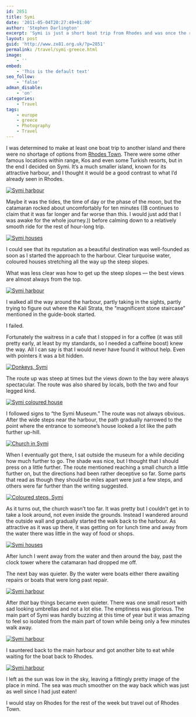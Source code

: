 ```yaml
---
id: 2851
title: Symi
date: '2011-05-04T20:27:49+01:00'
author: 'Stephen Darlington'
excerpt: 'Symi is just a short boat trip from Rhodes and was once the richer of the two islands. I pay it a visit.'
layout: post
guid: 'http://www.zx81.org.uk/?p=2851'
permalink: /travel/symi-greece.html
image:
    - ''
embed:
    - 'This is the default text'
seo_follow:
    - 'false'
adman_disable:
    - 'on'
categories:
    - Travel
tags:
    - europe
    - greece
    - Photography
    - Travel
---
```


I was determined to make at least one boat trip to another island and there were no shortage of options from [Rhodes Town](http://www.zx81.org.uk/travel/rhodes-town-greece.html). There were some other famous locations within range, Kos and even some Turkish resorts, but in the end I decided on Symi. It’s a much smaller island, known for its attractive harbour, and I thought it would be a good contrast to what I’d already seen in Rhodes.

[![Symi harbour](https://i0.wp.com/farm6.static.flickr.com/5225/5632199825_55e8f243b7.jpg?resize=500%2C333)](http://www.flickr.com/photos/stephendarlington/5632199825/ "Symi harbour by stephendarlington, on Flickr")

Maybe it was the tides, the time of day or the phase of the moon, but the catamaran rocked about uncomfortably for ten minutes ((B continues to claim that it was far longer and far worse than this. I would just add that I was awake for the whole journey.)) before calming down to a relatively smooth ride for the rest of hour-long trip.

[![Symi houses](https://i0.wp.com/farm6.static.flickr.com/5106/5632784536_a7f8581c28.jpg?resize=333%2C500)](http://www.flickr.com/photos/stephendarlington/5632784536/ "Symi houses by stephendarlington, on Flickr")

I could see that its reputation as a beautiful destination was well-founded as soon as I started the approach to the harbour. Clear turquoise water, coloured houses stretching all the way up the steep slopes.

What was less clear was how to get up the steep slopes — the best views are almost always from the top.

[![Symi harbour](https://i0.wp.com/farm6.static.flickr.com/5029/5632785696_fd341f03ae.jpg?resize=500%2C333)](http://www.flickr.com/photos/stephendarlington/5632785696/ "Symi harbour by stephendarlington, on Flickr")

I walked all the way around the harbour, partly taking in the sights, partly trying to figure out where the Kali Strata, the “magnificent stone staircase” mentioned in the guide-book started.

I failed.

Fortunately the waitress in a cafe that I stopped in for a coffee (it was still pretty early, at least by my standards, so I needed a caffeine boost) knew the way. All I can say is that I would never have found it without help. Even with pointers it was a bit hidden.

[![Donkeys, Symi](https://i0.wp.com/farm6.static.flickr.com/5027/5632203249_ff9cfb4828.jpg?resize=500%2C333)](http://www.flickr.com/photos/stephendarlington/5632203249/ "Donkeys, Symi by stephendarlington, on Flickr")

The route up was steep at times but the views down to the bay were always spectacular. The route was also shared by locals, both the two and four legged kind.

[![Symi coloured house](https://i0.wp.com/farm6.static.flickr.com/5263/5632203999_f856f98c85.jpg?resize=333%2C500)](http://www.flickr.com/photos/stephendarlington/5632203999/ "Symi coloured house by stephendarlington, on Flickr")

I followed signs to “the Symi Museum.” The route was not always obvious. After the wide steps near the harbour, the path gradually narrowed to the point where the entrance to someone’s house looked a lot like the path further up-hill.

[![Church in Symi](https://i0.wp.com/farm6.static.flickr.com/5103/5632788040_d1349b75e8.jpg?resize=333%2C500)](http://www.flickr.com/photos/stephendarlington/5632788040/ "Church in Symi by stephendarlington, on Flickr")

When I eventually got there, I sat outside the museum for a while deciding how much further to go. The shade was nice, but I thought that I should press on a little further. The route mentioned reaching a small church a little further on, but the directions had been rather deceptive so far. Some parts that read as though they should be miles apart were just a few steps, and others were far further than the writing suggested.

[![Coloured steps, Symi](https://i0.wp.com/farm6.static.flickr.com/5265/5632205271_18e07566fd.jpg?resize=333%2C500)](http://www.flickr.com/photos/stephendarlington/5632205271/ "Coloured steps, Symi by stephendarlington, on Flickr")

As it turns out, the church wasn’t too far. It was pretty but I couldn’t get in to take a look around, not even inside the grounds. Instead I wandered around the outside wall and gradually started the walk back to the harbour. As attractive as it was up there, it was getting on for lunch time and away from the water there was little in the way of food or shops.

[![Symi houses](https://i0.wp.com/farm6.static.flickr.com/5265/5632849494_d905251bca.jpg?resize=500%2C333)](http://www.flickr.com/photos/stephendarlington/5632849494/ "Symi houses by stephendarlington, on Flickr")

After lunch I went away from the water and then around the bay, past the clock tower where the catamaran had dropped me off.

The next bay was quieter. By the water were boats either there awaiting repairs or boats that were long past repair.

[![Symi harbour](https://i0.wp.com/farm6.static.flickr.com/5221/5632283293_b8751df65f.jpg?resize=500%2C333)](http://www.flickr.com/photos/stephendarlington/5632283293/ "Symi harbour by stephendarlington, on Flickr")

After *that* bay things became even quieter. There was one small resort with sad looking umbrellas and not a lot else. The emptiness was glorious. The main part of Symi was hardly buzzing at this time of year but it was amazing to feel so isolated from the main part of town while being only a few minutes walk away.

[![Symi harbour](https://i0.wp.com/farm6.static.flickr.com/5144/5632310187_585f0a7f63.jpg?resize=333%2C500)](http://www.flickr.com/photos/stephendarlington/5632310187/ "Symi harbour by stephendarlington, on Flickr")

I sauntered back to the main harbour and got another bite to eat while waiting for the boat back to Rhodes.

[![Symi harbour](https://i0.wp.com/farm6.static.flickr.com/5104/5632315231_9965778cf2.jpg?resize=333%2C500)](http://www.flickr.com/photos/stephendarlington/5632315231/ "Symi harbour by stephendarlington, on Flickr")

I left as the sun was low in the sky, leaving a fittingly pretty image of the place in mind. The sea was much smoother on the way back which was just as well since I had just eaten!

I would stay on Rhodes for the rest of the week but travel out of Rhodes Town.
